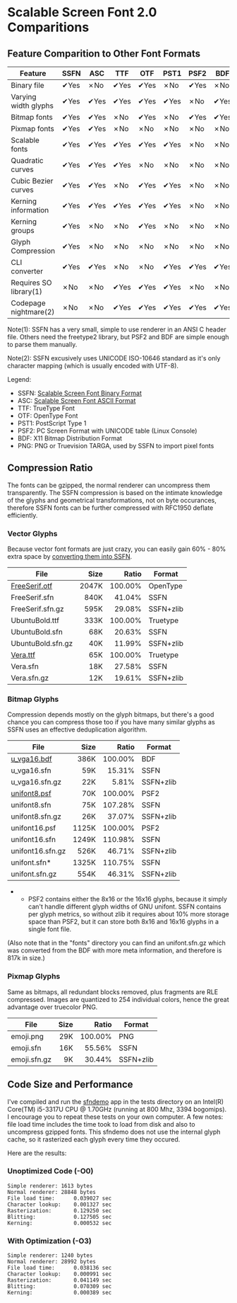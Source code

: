 Scalable Screen Font 2.0 Comparitions
=====================================

Feature Comparition to Other Font Formats
-----------------------------------------

| Feature                | SSFN | ASC  | TTF  | OTF  | PST1 | PSF2 | BDF  | PNG  |
| ---------------------- | ---- | ---- | ---- | ---- | ---- | ---- | ---- | ---- |
| Binary file            | ✔Yes | ✗No  | ✔Yes | ✔Yes | ✗No  | ✔Yes | ✗No  | ✔Yes |
| Varying width glyphs   | ✔Yes | ✔Yes | ✔Yes | ✔Yes | ✔Yes | ✗No  | ✔Yes | ✗No  |
| Bitmap fonts           | ✔Yes | ✔Yes | ✗No  | ✔Yes | ✗No  | ✔Yes | ✔Yes | ✗No  |
| Pixmap fonts           | ✔Yes | ✔Yes | ✗No  | ✗No  | ✗No  | ✗No  | ✗No  | ✔Yes |
| Scalable fonts         | ✔Yes | ✔Yes | ✔Yes | ✔Yes | ✔Yes | ✗No  | ✗No  | ✗No  |
| Quadratic curves       | ✔Yes | ✔Yes | ✔Yes | ✗No  | ✗No  | ✗No  | ✗No  | ✗No  |
| Cubic Bezier curves    | ✔Yes | ✔Yes | ✗No  | ✔Yes | ✔Yes | ✗No  | ✗No  | ✗No  |
| Kerning information    | ✔Yes | ✔Yes | ✔Yes | ✔Yes | ✔Yes | ✗No  | ✗No  | ✗No  |
| Kerning groups         | ✔Yes | ✗No  | ✗No  | ✔Yes | ✗No  | ✗No  | ✗No  | ✗No  |
| Glyph Compression      | ✔Yes | ✗No  | ✗No  | ✗No  | ✗No  | ✗No  | ✗No  | ✔Yes |
| CLI converter          | ✔Yes | ✔Yes | ✗No  | ✗No  | ✔Yes | ✔Yes | ✔Yes | ✔Yes |
| Requires SO library(1) | ✗No  | ✗No  | ✔Yes | ✔Yes | ✔Yes | ✗No  | ✗No  | ✗No  |
| Codepage nightmare(2)  | ✗No  | ✗No  | ✔Yes | ✔Yes | ✔Yes | ✔Yes | ✔Yes | ✗No  |

Note(1): SSFN has a very small, simple to use renderer in an ANSI C header file. Others need the
freetype2 library, but PSF2 and BDF are simple enough to parse them manually.

Note(2): SSFN excusively uses UNICODE ISO-10646 standard as it's only character mapping (which is
usually encoded with UTF-8).

Legend:
 - SSFN: [Scalable Screen Font Binary Format](https://gitlab.com/bztsrc/scalable-font2/blob/master/docs/sfn_format.md)
 - ASC: [Scalable Screen Font ASCII Format](https://gitlab.com/bztsrc/scalable-font2/blob/master/docs/asc_format.md)
 - TTF: TrueType Font
 - OTF: OpenType Font
 - PST1: PostScript Type 1
 - PSF2: PC Screen Format with UNICODE table (Linux Console)
 - BDF: X11 Bitmap Distribution Format
 - PNG: PNG or Truevision TARGA, used by SSFN to import pixel fonts

Compression Ratio
-----------------

The fonts can be gzipped, the normal renderer can uncompress them transparently. The SSFN compression is based
on the intimate knowledge of the glyphs and geometrical transformations, not on byte occurances, therefore SSFN
fonts can be further compressed with RFC1950 deflate efficiently.

### Vector Glyphs

Because vector font formats are just crazy, you can easily gain 60% - 80% extra space by
[converting them into SSFN](https://gitlab.com/bztsrc/scalable-font2/blob/master/docs/sfnconv.md).

| File              | Size  | Ratio   | Format    |
| ----------------- | ----: | ------: | --------- |
| [FreeSerif.otf](https://www.gnu.org/software/freefont/)     | 2047K | 100.00% | OpenType  |
| FreeSerif.sfn     |  840K |  41.04% | SSFN      |
| FreeSerif.sfn.gz  |  595K |  29.08% | SSFN+zlib |
| UbuntuBold.ttf    |  333K | 100.00% | Truetype  |
| UbuntuBold.sfn    |   68K |  20.63% | SSFN      |
| UbuntuBold.sfn.gz |   40K |  11.99% | SSFN+zlib |
| [Vera.ttf](https://www.gnome.org/fonts/)          |   65K | 100.00% | Truetype  |
| Vera.sfn          |   18K |  27.58% | SSFN      |
| Vera.sfn.gz       |   12K |  19.61% | SSFN+zlib |

### Bitmap Glyphs

Compression depends mostly on the glyph bitmaps, but there's a good chance you can compress those too
if you have many similar glyphs as SSFN uses an effective deduplication algorithm.

| File              | Size  | Ratio   | Format    |
| ----------------- | ----: | ------: | --------- |
| [u_vga16.bdf](http://www.inp.nsk.su/~bolkhov/files/fonts/univga/)       |  386K | 100.00% | BDF       |
| u_vga16.sfn       |   59K |  15.31% | SSFN      |
| u_vga16.sfn.gz    |   22K |   5.81% | SSFN+zlib |
| [unifont8.psf](http://unifoundry.com/unifont/index.html)      |   70K | 100.00% | PSF2      |
| unifont8.sfn      |   75K | 107.28% | SSFN      |
| unifont8.sfn.gz   |   26K |  37.07% | SSFN+zlib |
| unifont16.psf     | 1125K | 100.00% | PSF2      |
| unifont16.sfn     | 1249K | 110.98% | SSFN      |
| unifont16.sfn.gz  |  526K |  46.71% | SSFN+zlib |
| unifont.sfn*      | 1325K | 110.75% | SSFN      |
| unifont.sfn.gz    |  554K |  46.31% | SSFN+zlib |

* - PSF2 contains either the 8x16 or the 16x16 glyphs, because it simply can't handle different glyph widths
of GNU unifont. SSFN contains per glyph metrics, so without zlib it requires about 10% more storage space than
PSF2, but it can store both 8x16 and 16x16 glyphs in a single font file.

(Also note that in the "fonts" directory you can find an unifont.sfn.gz which was converted from the BDF with
more meta information, and therefore is 817k in size.)

### Pixmap Glyphs

Same as bitmaps, all redundant blocks removed, plus fragments are RLE compressed. Images are quantized
to 254 individual colors, hence the great advantage over truecolor PNG.

| File              | Size  | Ratio   | Format    |
| ----------------- | ----: | ------: | --------- |
| emoji.png         |   29K | 100.00% | PNG       |
| emoji.sfn         |   16K |  55.56% | SSFN      |
| emoji.sfn.gz      |    9K |  30.44% | SSFN+zlib |

Code Size and Performance
-------------------------

I've compiled and run the [sfndemo](https://gitlab.com/bztsrc/scalable-font2/blob/master/sfntest/sfndemo.c)
app in the tests directory on an Intel(R) Core(TM) i5-3317U CPU @ 1.70GHz (running at 800 Mhz, 3394 bogomips).
I encourage you to repeat these tests on your own computer. A few notes: file load time includes the time took
to load from disk and also to uncompress gzipped fonts. This sfndemo does not use the internal glyph cache, so
it rasterized each glyph every time they occured.

Here are the results:

### Unoptimized Code (-O0)

```
Simple renderer: 1613 bytes
Normal renderer: 28848 bytes
File load time:      0.039027 sec
Character lookup:    0.001327 sec
Rasterization:       0.129250 sec
Blitting:            0.127505 sec
Kerning:             0.000532 sec
```

### With Optimization (-O3)

```
Simple renderer: 1240 bytes
Normal renderer: 28992 bytes
File load time:      0.038136 sec
Character lookup:    0.000991 sec
Rasterization:       0.041149 sec
Blitting:            0.070309 sec
Kerning:             0.000389 sec
```
